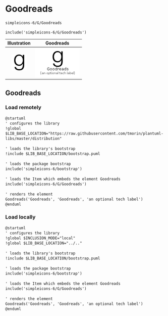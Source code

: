 # Goodreads


```text
simpleicons-6/G/Goodreads
```

```text
include('simpleicons-6/G/Goodreads')
```



| Illustration | Goodreads |
| :---: | :---: |
| ![illustration for Illustration](../../simpleicons-6/G/Goodreads.png) | ![illustration for Goodreads](../../simpleicons-6/G/Goodreads.Local.png) |




## Goodreads

### Load remotely
```plantuml
@startuml
' configures the library
!global $LIB_BASE_LOCATION="https://raw.githubusercontent.com/tmorin/plantuml-libs/master/distribution"

' loads the library's bootstrap
!include $LIB_BASE_LOCATION/bootstrap.puml

' loads the package bootstrap
include('simpleicons-6/bootstrap')

' loads the Item which embeds the element Goodreads
include('simpleicons-6/G/Goodreads')

' renders the element
Goodreads('Goodreads', 'Goodreads', 'an optional tech label')
@enduml
```

### Load locally
```plantuml
@startuml
' configures the library
!global $INCLUSION_MODE="local"
!global $LIB_BASE_LOCATION="../.."

' loads the library's bootstrap
!include $LIB_BASE_LOCATION/bootstrap.puml

' loads the package bootstrap
include('simpleicons-6/bootstrap')

' loads the Item which embeds the element Goodreads
include('simpleicons-6/G/Goodreads')

' renders the element
Goodreads('Goodreads', 'Goodreads', 'an optional tech label')
@enduml
```

